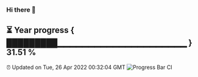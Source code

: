 ### Hi there 👋
⏳ Year progress { █████████▁▁▁▁▁▁▁▁▁▁▁▁▁▁▁▁▁▁▁▁▁ } 31.51 %
---
⏰ Updated on Tue, 26 Apr 2022 00:32:04 GMT
![Progress Bar CI](https://github.com/Moyi321/Moyi321/workflows/Progress%20Bar%20CI/badge.svg)
